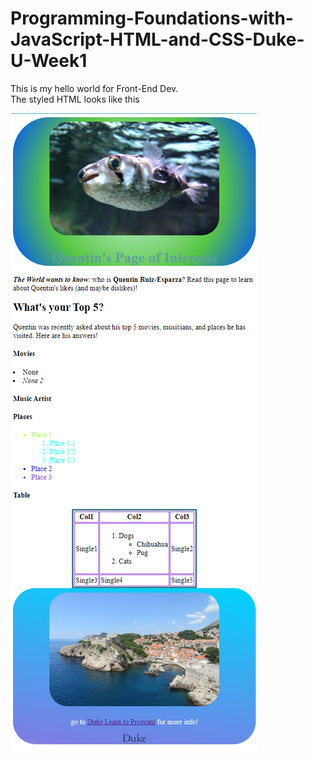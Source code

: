 # Programming-Foundations-with-JavaScript-HTML-and-CSS-Duke-U-Week1

This is my hello world for Front-End Dev. <br />
The styled HTML looks like this <br />

<img src="index.png"/>
